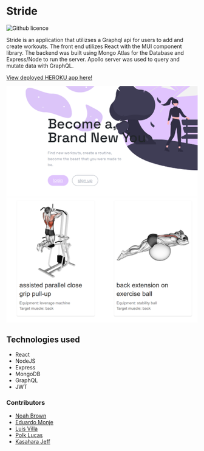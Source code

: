 # Stride

![Github licence](http://img.shields.io/badge/license-MIT-blue.svg)

Stride is an application that utilizses a Graphql api for users to add and create workouts. The front end utilizes React with the MUI component library. The backend was built using Mongo Atlas for the Database and Express/Node to run the server. Apollo server was used to query and mutate data with GraphQL.

[View deployed HEROKU app here!](https://stride-1.herokuapp.com/)

![](./client/src/imgs/screen1.PNG)
![](./client/src/imgs/screen2.PNG)

## Technologies used
- React
- NodeJS
- Express
- MongoDB
- GraphQL
- JWT


### Contributors
- [Noah Brown](https://github.com/Noahbrown26)
- [Eduardo Monje](https://github.com/Goldnboy26)
- [Luis Villa](https://github.com/luisvilla315)
- [Polk Lucas](https://github.com/ukn-tye)
- [Kasahara Jeff](https://github.com/CodeJeffK)
